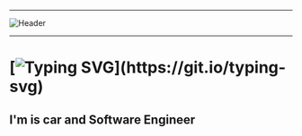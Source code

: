 ___
![Header](https://user-images.githubusercontent.com/116753493/199011494-f7544ecf-a495-4e78-a054-002712971f77.gif)
___
# [![Typing SVG](https://readme-typing-svg.herokuapp.com?color=%2336BCF7&lines=Welcome+to+my+system!)](https://git.io/typing-svg)
## I'm is car and Software Engineer

